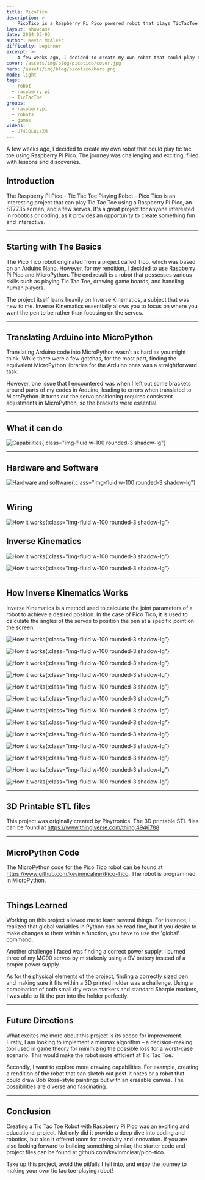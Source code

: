 ```yaml
---
title: PicoTico
description: >- 
    PicoTico is a Raspberry Pi Pico powered robot that plays TicTacToe.
layout: showcase
date: 2024-03-03
author: Kevin McAleer
difficulty: beginner
excerpt: >-
    A few weeks ago, I decided to create my own robot that could play tic tac toe using Raspberry Pi Pico
cover: /assets/img/blog/picotico/cover.jpg
hero: /assets/img/blog/picotico/hero.png
mode: light
tags:
  - robot
  - raspberry pi
  - TicTacToe
groups:
  - raspberrypi
  - robots
  - games
videos:
  - U741QL8LzZM
---
```


A few weeks ago, I decided to create my own robot that could play tic tac toe using Raspberry Pi Pico. The journey was challenging and exciting, filled with lessons and discoveries.

## Introduction

The Raspberry Pi Pico - Tic Tac Toe Playing Robot - Pico Tico is an interesting project that can play Tic Tac Toe using a Raspberry Pi Pico, an ST7735 screen, and a few servos. It's a great project for anyone interested in robotics or coding, as it provides an opportunity to create something fun and interactive.

---

## Starting with The Basics

The Pico Tico robot originated from a project called Tico, which was based on an Arduino Nano. However, for my rendition, I decided to use Raspberry Pi Pico and MicroPython. The end result is a robot that possesses various skills such as playing Tic Tac Toe, drawing game boards, and handling human players.

The project itself leans heavily on Inverse Kinematics, a subject that was new to me. Inverse Kinematics essentially allows you to focus on where you want the pen to be rather than focusing on the servos.

---

## Translating Arduino into MicroPython

Translating Arduino code into MicroPython wasn’t as hard as you might think. While there were a few gotchas, for the most part, finding the equivalent MicroPython libraries for the Arduino ones was a straightforward task.

However, one issue that I encountered was when I left out some brackets around parts of my codes in Arduino, leading to errors when translated to MicroPython. It turns out the servo positioning requires consistent adjustments in MicroPython, so the brackets were essential.

---

## What it can do

![Capabilities](/assets/img/blog/picotico/picotico01.jpg){:class="img-fluid w-100 rounded-3 shadow-lg"}

---

## Hardware and Software

![Hardware and software](/assets/img/blog/picotico/picotico02.jpg){:class="img-fluid w-100 rounded-3 shadow-lg"}

---

## Wiring

![How it works](/assets/img/blog/picotico/picotico03.jpg){:class="img-fluid w-100 rounded-3 shadow-lg"}

## Inverse Kinematics

![How it works](/assets/img/blog/picotico/picotico04.jpg){:class="img-fluid w-100 rounded-3 shadow-lg"}

![How it works](/assets/img/blog/picotico/picotico05.jpg){:class="img-fluid w-100 rounded-3 shadow-lg"}

---

## How Inverse Kinematics Works

Inverse Kinematics is a method used to calculate the joint parameters of a robot to achieve a desired position. In the case of Pico Tico, it is used to calculate the angles of the servos to position the pen at a specific point on the screen.

![How it works](/assets/img/blog/picotico/picotico06.jpg){:class="img-fluid w-100 rounded-3 shadow-lg"}

![How it works](/assets/img/blog/picotico/picotico07.jpg){:class="img-fluid w-100 rounded-3 shadow-lg"}

![How it works](/assets/img/blog/picotico/picotico08.jpg){:class="img-fluid w-100 rounded-3 shadow-lg"}

![How it works](/assets/img/blog/picotico/picotico09.jpg){:class="img-fluid w-100 rounded-3 shadow-lg"}

![How it works](/assets/img/blog/picotico/picotico10.jpg){:class="img-fluid w-100 rounded-3 shadow-lg"}

![How it works](/assets/img/blog/picotico/picotico11.jpg){:class="img-fluid w-100 rounded-3 shadow-lg"}

![How it works](/assets/img/blog/picotico/picotico12.jpg){:class="img-fluid w-100 rounded-3 shadow-lg"}

![How it works](/assets/img/blog/picotico/picotico13.jpg){:class="img-fluid w-100 rounded-3 shadow-lg"}

![How it works](/assets/img/blog/picotico/picotico14.jpg){:class="img-fluid w-100 rounded-3 shadow-lg"}

![How it works](/assets/img/blog/picotico/picotico15.jpg){:class="img-fluid w-100 rounded-3 shadow-lg"}

![How it works](/assets/img/blog/picotico/picotico16.jpg){:class="img-fluid w-100 rounded-3 shadow-lg"}

![How it works](/assets/img/blog/picotico/picotico17.jpg){:class="img-fluid w-100 rounded-3 shadow-lg"}

![How it works](/assets/img/blog/picotico/picotico18.jpg){:class="img-fluid w-100 rounded-3 shadow-lg"}

---

## 3D Printable STL files

This project was originally created by Playtronics. The 3D printable STL files can be found at <https://www.thingiverse.com/thing:4946788>

---

## MicroPython Code

The MicroPython code for the Pico Tico robot can be found at <https://www.github.com/kevinmcaleer/Pico-Tico>. The robot is programmed in MicroPython.

---

## Things Learned

Working on this project allowed me to learn several things. For instance, I realized that global variables in Python can be read fine, but if you desire to make changes to them within a function, you have to use the 'global' command. 

Another challenge I faced was finding a correct power supply. I burned three of my MG90 servos by mistakenly using a 9V battery instead of a proper power supply.

As for the physical elements of the project, finding a correctly sized pen and making sure it fits within a 3D printed holder was a challenge. Using a combination of both small dry erase markers and standard Sharpie markers, I was able to fit the pen into the holder perfectly.

---

## Future Directions

What excites me more about this project is its scope for improvement. Firstly, I am looking to implement a minmax algorithm – a decision-making tool used in game theory for minimizing the possible loss for a worst-case scenario. This would make the robot more efficient at Tic Tac Toe.

Secondly, I want to explore more drawing capabilities. For example, creating a rendition of the robot that can sketch out post-it notes or a robot that could draw Bob Ross-style paintings but with an erasable canvas. The possibilities are diverse and fascinating.

---

## Conclusion

Creating a Tic Tac Toe Robot with Raspberry Pi Pico was an exciting and educational project. Not only did it provide a deep dive into coding and robotics, but also it offered room for creativity and innovation. If you are also looking forward to building something similar, the starter code and project files can be found at github.com/kevinmclear/pico-tico.

Take up this project, avoid the pitfalls I fell into, and enjoy the journey to making your own tic tac toe-playing robot!
